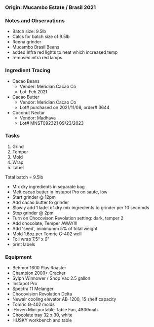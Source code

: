 
### Origin: Mucambo Estate / Brasil 2021

### Notes and Observations
- Batch size: 9.5lb
- Calcs for batch size of 9.5lb
- Reena grinder
- Mucambo Brasil Beans
- added Infra red lights to heat which increased temp
- removed infra red lamps

### Ingredient Tracing
- Cacao Beans
  - Vender: Meridian Cacao Co
  - Lot: Feb 2021
- Cacao Butter
  - Vendor: Meridian Cacao Co
  - Lot# purchased on 2021/11/08, order# 3644
- Coconut Nectar
  - Vendor: Madhava
  - Lot# MNST092321 09/23/2023


### Tasks
1. Grind
2. Temper
4. Mold
5. Wrap
6. Label

Total batch = 9.5lb
- Mix dry ingredients in separate bag
- Melt cacao butter in Instapot Pro on saute, low
- Start grinder @ 12pm
- Add cacao butter to grinder 
- Slowly add 1 ladel of dry mix ingredients to grinder per 10 secomds 
- Stop grinder @ 2pm
- Turn on Chocovison Revolation setting: dark, temper 2
- Add chocolate, Temper AWAY!!!
- Add 'seed', minimumm 5% of total weight
- Mold 1.6oz per Tomric G-402 well
- Foil wrap 7.5" x 6" 
- print labels

### Equipment
- Behmor 1600 Plus Roaster
- Champion 2000+ Cracker
- Sylph Winnower / Shop Vac 2.5 gallon
- Instapot Pro
- Spectra 11 Melanger
- Chocovision Revolation Delta
- Newair cooling elevator AB-1200, 15 shelf capacity
- Tomric G-402 molds
- iHoven Mini portable Table Fan, 4800mah
- Chocolate tray 32 x 30, white
- HUSKY workbench and table
